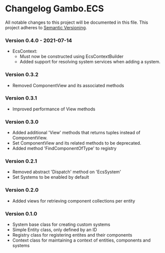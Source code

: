 # Changelog Gambo.ECS
All notable changes to this project will be documented in this file.
This project adheres to [Semantic Versioning](http://semver.org/).

### Version 0.4.0 - 2021-07-14
 - EcsContext:
   - Must now be constructed using EcsContextBuilder
   - Added support for resolving system services when adding a system.

### Version 0.3.2
 - Removed ComponentView and its associated methods

### Version 0.3.1
 - Improved performance of View methods

### Version 0.3.0
 - Added additional 'View' methods that returns tuples instead of ComponentView.
 - Set ComponentView and its related methods to be deprecated.
 - Added method 'FindComponentOfType<T>' to registry

### Version 0.2.1
 - Removed abstract 'Dispatch' method on 'EcsSystem'
 - Set Systems to be enabled by default

### Version 0.2.0
 - Added views for retrieving component collections per entity

### Version 0.1.0
 - System base class for creating custom systems
 - Simple Entity class, only defined by an ID
 - Registry class for registering entites and their components
 - Context class for maintaining a context of entities, components and systems